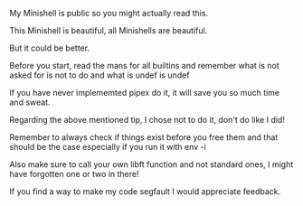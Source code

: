 My Minishell is public so you might actually read this.

This Minishell is beautiful, all Minishells are beautiful.

But it could be better.

Before you start, read the mans for all builtins and remember what is not asked for is not to do and what is undef is undef

If you have never implememted pipex do it, it will save you so much time and sweat.

Regarding the above mentioned tip, I chose not to do it, don't do like I did!

Remember to always check if things exist before you free them and that should be the case especially if you run it with env -i

Also make sure to call your own libft function and not standard ones, I might have forgotten one or two in there!

If you find a way to make my code segfault I would appreciate feedback.
